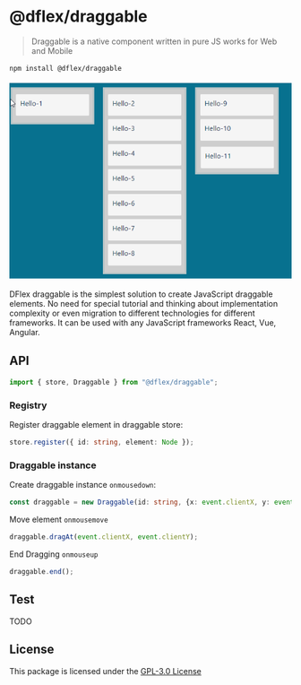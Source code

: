 # @dflex/draggable

> Draggable is a native component written in pure JS works for Web and Mobile

```bash
npm install @dflex/draggable
```

<p align="center"><img src=./img/draggable.gif></p>

DFlex draggable is the simplest solution to create JavaScript draggable
elements. No need for special tutorial and thinking about implementation
complexity or even migration to different technologies for different frameworks.
It can be used with any JavaScript frameworks React, Vue, Angular.

## API

```js
import { store, Draggable } from "@dflex/draggable";
```

### Registry

Register draggable element in draggable store:

```ts
store.register({ id: string, element: Node });
```

### Draggable instance

Create draggable instance `onmousedown`:

```ts
const draggable = new Draggable(id: string, {x: event.clientX, y: event.clientY});
```

Move element `onmousemove`

```ts
draggable.dragAt(event.clientX, event.clientY);
```

End Dragging `onmouseup`

```ts
draggable.end();
```

## Test

TODO

## License

This package is licensed under the [GPL-3.0 License](https://github.com/jalal246/dflex/tree/master/packages/draggable/LICENSE)

